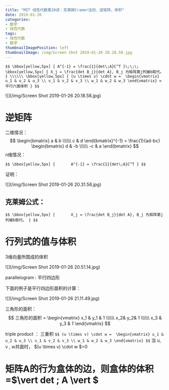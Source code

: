 ```yaml
---
title: "MIT 线性代数第20讲：克莱姆Cramer法则、逆矩阵，体积"
date: 2019-01-26
categories:
- 数学
- 线性代数
tags:
- 线性代数
- 数学
thumbnailImagePosition: left
thumbnailImage: /img/Screen Shot 2019-01-26 20.18.58.jpg
---
```


`$$ \bbox[yellow,5px]
  {
      A^{-1} = \frac{1}{det\;A}C^T
  }\;\;\;
\bbox[yellow,5px]
  {
     X_j = \frac{det B_j}{det A}, B_j 为矩阵第j列被b取代。
  }
\\\\\\
\bbox[yellow,5px]
  {
  (u \times v) \cdot w = 
\begin{vmatrix}
u_1 & u_2 & u_3 \\
v_1 & v_2 & v_3 \\
w_1 & w_2 & w_3
\end{vmatrix} = 平行六面体积
}
$$`

<!--more-->

![](/img/Screen Shot 2019-01-26 20.18.58.jpg)



# 逆矩阵

二维情况：
$$
\begin{bmatrix}
a & b \\\\\\
c & d
\end{bmatrix}^{-1} = \frac{1}{ad-bc} 
\begin{bmatrix}
d & -b \\\\\\
-c & a
\end{bmatrix}
$$
n维情况：



`$$ \bbox[yellow,5px]
  {
​      A^{-1} = \frac{1}{det\;A}C^T
  }
  $$`



证明：

![](/img/Screen Shot 2019-01-26 20.31.56.jpg)



## 克莱姆公式：

`$$ \bbox[yellow,5px]
  {
​      X_j = \frac{det B_j}{det A}, B_j 为矩阵第j列被b取代。
  }
  $$`



# 行列式的值与体积

3维向量所围成的体积

![](/img/Screen Shot 2019-01-26 20.51.14.jpg)



parallelogram : 平行四边形



下面的例子是平行四边形面积的计算：

![](/img/Screen Shot 2019-01-26 21.11.49.jpg)



三角形的面积：
$$
三角形的面积 = 
\begin{vmatrix}
x_1 & y_1 & 1 \\\\\\
x_2& y_2& 1 \\\\\\
x_3 & y_3 & 1 
\end{vmatrix}
$$

triple product ： 三重积
`$$
(u \times v) \cdot w = 
\begin{vmatrix}
u_1 & u_2 & u_3 \\
v_1 & v_2 & v_3 \\
w_1 & w_2 & w_3
\end{vmatrix}
$$`
当 u, v , w共面时， $(u \times v) \cdot w $=0

# 矩阵A的行为盒体的边，则盒体的体积=$\vert det \; A \vert $
